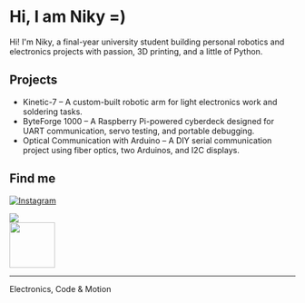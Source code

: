 # Hi, I am Niky =)

Hi! I'm Niky, a final-year university student building personal robotics and electronics projects with passion, 3D printing, and a little of Python.

## Projects
- Kinetic-7 – A custom-built robotic arm for light electronics work and soldering tasks.
- ByteForge 1000 – A Raspberry Pi-powered cyberdeck designed for UART communication, servo testing, and portable debugging.
- Optical Communication with Arduino – A DIY serial communication project using fiber optics, two Arduinos, and I2C displays.

## Find me

[![Instagram](https://img.shields.io/badge/-Nikybot.exe-ff69b4?logo=instagram)](https://www.instagram.com/nikybot.exe/)

<a href="https://www.instagram.com/nikybot.exe/">
  <img src="https://img.shields.io/badge/-Nikybot.exe-ff69b4?logo=instagram" />
</a>
<br>
<a href="https://www.instagram.com/nikybot.exe/">
  <img src="https://cdn-icons-png.flaticon.com/512/2111/2111463.png" width="80"/>
</a>


---
Electronics, Code & Motion
